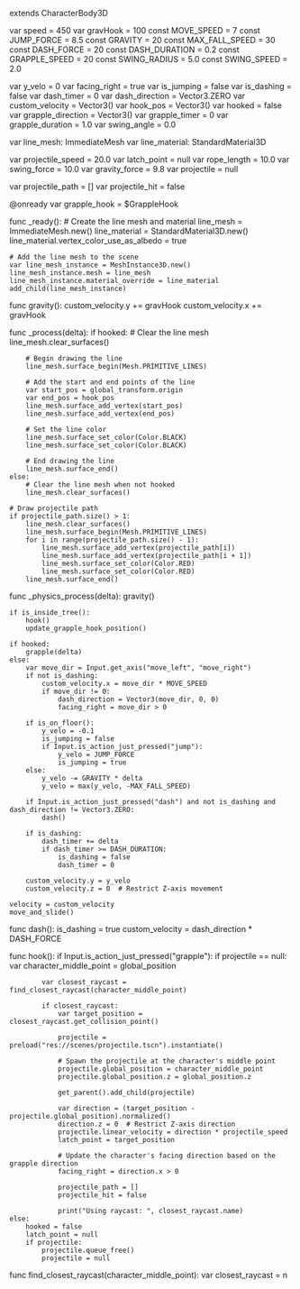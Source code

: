 extends CharacterBody3D

var speed = 450
var gravHook = 100
const MOVE_SPEED = 7
const JUMP_FORCE = 8.5
const GRAVITY = 20
const MAX_FALL_SPEED = 30
const DASH_FORCE = 20
const DASH_DURATION = 0.2
const GRAPPLE_SPEED = 20
const SWING_RADIUS = 5.0
const SWING_SPEED = 2.0

var y_velo = 0
var facing_right = true
var is_jumping = false
var is_dashing = false
var dash_timer = 0
var dash_direction = Vector3.ZERO
var custom_velocity = Vector3()
var hook_pos = Vector3()
var hooked = false
var grapple_direction = Vector3()
var grapple_timer = 0
var grapple_duration = 1.0
var swing_angle = 0.0

var line_mesh: ImmediateMesh
var line_material: StandardMaterial3D

var projectile_speed = 20.0
var latch_point = null
var rope_length = 10.0
var swing_force = 10.0
var gravity_force = 9.8
var projectile = null

var projectile_path = []
var projectile_hit = false

@onready var grapple_hook = $GrappleHook

func _ready():
    # Create the line mesh and material
    line_mesh = ImmediateMesh.new()
    line_material = StandardMaterial3D.new()
    line_material.vertex_color_use_as_albedo = true
    
    # Add the line mesh to the scene
    var line_mesh_instance = MeshInstance3D.new()
    line_mesh_instance.mesh = line_mesh
    line_mesh_instance.material_override = line_material
    add_child(line_mesh_instance)

func gravity():
    custom_velocity.y += gravHook
    custom_velocity.x += gravHook

func _process(delta):
    if hooked:
        # Clear the line mesh
        line_mesh.clear_surfaces()
        
        # Begin drawing the line
        line_mesh.surface_begin(Mesh.PRIMITIVE_LINES)
        
        # Add the start and end points of the line
        var start_pos = global_transform.origin
        var end_pos = hook_pos
        line_mesh.surface_add_vertex(start_pos)
        line_mesh.surface_add_vertex(end_pos)
        
        # Set the line color
        line_mesh.surface_set_color(Color.BLACK)
        line_mesh.surface_set_color(Color.BLACK)
        
        # End drawing the line
        line_mesh.surface_end()
    else:
        # Clear the line mesh when not hooked
        line_mesh.clear_surfaces()
    
    # Draw projectile path
    if projectile_path.size() > 1:
        line_mesh.clear_surfaces()
        line_mesh.surface_begin(Mesh.PRIMITIVE_LINES)
        for i in range(projectile_path.size() - 1):
            line_mesh.surface_add_vertex(projectile_path[i])
            line_mesh.surface_add_vertex(projectile_path[i + 1])
            line_mesh.surface_set_color(Color.RED)
            line_mesh.surface_set_color(Color.RED)
        line_mesh.surface_end()

func _physics_process(delta):
    gravity()
    
    if is_inside_tree():
        hook()
        update_grapple_hook_position()
    
    if hooked:
        grapple(delta)
    else:
        var move_dir = Input.get_axis("move_left", "move_right")
        if not is_dashing:
            custom_velocity.x = move_dir * MOVE_SPEED
            if move_dir != 0:
                dash_direction = Vector3(move_dir, 0, 0)
                facing_right = move_dir > 0
        
        if is_on_floor():
            y_velo = -0.1
            is_jumping = false
            if Input.is_action_just_pressed("jump"):
                y_velo = JUMP_FORCE
                is_jumping = true
        else:
            y_velo -= GRAVITY * delta
            y_velo = max(y_velo, -MAX_FALL_SPEED)
        
        if Input.is_action_just_pressed("dash") and not is_dashing and dash_direction != Vector3.ZERO:
            dash()
        
        if is_dashing:
            dash_timer += delta
            if dash_timer >= DASH_DURATION:
                is_dashing = false
                dash_timer = 0
        
        custom_velocity.y = y_velo
        custom_velocity.z = 0  # Restrict Z-axis movement
    
    velocity = custom_velocity
    move_and_slide()

func dash():
    is_dashing = true
    custom_velocity = dash_direction * DASH_FORCE

func hook():
    if Input.is_action_just_pressed("grapple"):
        if projectile == null:
            var character_middle_point = global_position
            
            var closest_raycast = find_closest_raycast(character_middle_point)
            
            if closest_raycast:
                var target_position = closest_raycast.get_collision_point()
                
                projectile = preload("res://scenes/projectile.tscn").instantiate()
                
                # Spawn the projectile at the character's middle point
                projectile.global_position = character_middle_point
                projectile.global_position.z = global_position.z
                
                get_parent().add_child(projectile)
                
                var direction = (target_position - projectile.global_position).normalized()
                direction.z = 0  # Restrict Z-axis direction
                projectile.linear_velocity = direction * projectile_speed
                latch_point = target_position
                
                # Update the character's facing direction based on the grapple direction
                facing_right = direction.x > 0
                
                projectile_path = []
                projectile_hit = false
                
                print("Using raycast: ", closest_raycast.name)
    else:
        hooked = false
        latch_point = null
        if projectile:
            projectile.queue_free()
            projectile = null

func find_closest_raycast(character_middle_point):
    var closest_raycast = n
